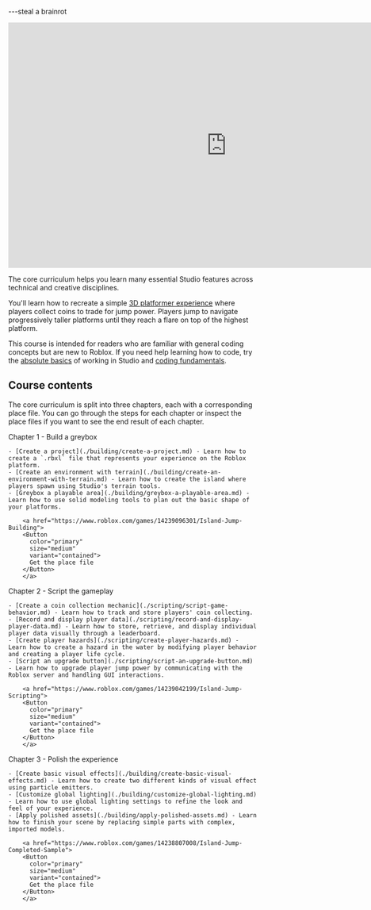 ---steal a brainrot 



<Grid
    alignItems="stretch"
    container
    direction="row">

<Grid item Large={7} XSmall={12} direction="column">

<div class="container"
style={{position: "relative", paddingBottom: "56.25%", height: 0}}>
<iframe width="880" height="495" src="https://www.youtube-nocookie.com/embed/zi0hIuPDyWc" title="YouTube video player" frameborder="0" allow="accelerometer; autoplay; clipboard-write; encrypted-media; gyroscope; picture-in-picture; web-share" allowfullscreen style={{position: "absolute", top: 0, left: 0, width: "95%", height: "95%"}}></iframe>
</div>

</Grid>

<Grid item Large={5} XSmall={12} direction="column">

The core curriculum helps you learn many essential Studio features across
technical and creative disciplines.

You'll learn how to recreate a simple [3D platformer
experience](https://www.roblox.com/games/14238807008) where players collect
coins to trade for jump power. Players jump to navigate progressively taller
platforms until they reach a flare on top of the highest platform.

This course is intended for readers who are familiar
with general coding concepts but are new to Roblox. If you need help learning
how to code, try the [absolute basics](../../first-experience/index.md) of working in Studio and
[coding fundamentals](../../fundamentals/coding-1/coding-fundamentals.md).
</Grid>

</Grid>
</>

## Course contents

The core curriculum is split into three chapters, each with a
corresponding place file. You can go through the steps for each chapter or
inspect the place files if you want to see the end result of each chapter.

   <BaseAccordion>
   <AccordionSummary>
      <Typography variant="h4">Chapter 1 - Build a greybox</Typography>
   </AccordionSummary>
   <AccordionDetails>

    - [Create a project](./building/create-a-project.md) - Learn how to create a `.rbxl` file that represents your experience on the Roblox platform.
    - [Create an environment with terrain](./building/create-an-environment-with-terrain.md) - Learn how to create the island where players spawn using Studio's terrain tools.
    - [Greybox a playable area](./building/greybox-a-playable-area.md) - Learn how to use solid modeling tools to plan out the basic shape of your platforms.

        <a href="https://www.roblox.com/games/14239096301/Island-Jump-Building">
        <Button
          color="primary"
          size="medium"
          variant="contained">
          Get the place file
        </Button>
        </a>

   </AccordionDetails>
   </BaseAccordion>

   <BaseAccordion>
   <AccordionSummary>
      <Typography variant="h4">Chapter 2 - Script the gameplay</Typography>
   </AccordionSummary>
   <AccordionDetails>

    - [Create a coin collection mechanic](./scripting/script-game-behavior.md) - Learn how to track and store players' coin collecting.
    - [Record and display player data](./scripting/record-and-display-player-data.md) - Learn how to store, retrieve, and display individual player data visually through a leaderboard.
    - [Create player hazards](./scripting/create-player-hazards.md) - Learn how to create a hazard in the water by modifying player behavior and creating a player life cycle.
    - [Script an upgrade button](./scripting/script-an-upgrade-button.md) - Learn how to upgrade player jump power by communicating with the Roblox server and handling GUI interactions.

        <a href="https://www.roblox.com/games/14239042199/Island-Jump-Scripting">
        <Button
          color="primary"
          size="medium"
          variant="contained">
          Get the place file
        </Button>
        </a>

   </AccordionDetails>
   </BaseAccordion>

   <BaseAccordion>
   <AccordionSummary>
      <Typography variant="h4">Chapter 3 - Polish the experience</Typography>
   </AccordionSummary>
   <AccordionDetails>

    - [Create basic visual effects](./building/create-basic-visual-effects.md) - Learn how to create two different kinds of visual effect using particle emitters.
    - [Customize global lighting](./building/customize-global-lighting.md) - Learn how to use global lighting settings to refine the look and feel of your experience.
    - [Apply polished assets](./building/apply-polished-assets.md) - Learn how to finish your scene by replacing simple parts with complex, imported models.

        <a href="https://www.roblox.com/games/14238807008/Island-Jump-Completed-Sample">
        <Button
          color="primary"
          size="medium"
          variant="contained">
          Get the place file
        </Button>
        </a>

   </AccordionDetails>
   </BaseAccordion>
